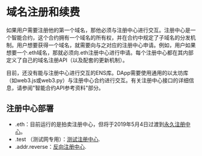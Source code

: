 # 域名注册和续费

如果用户需要注册他的第一个域名，那他必须与注册中心进行交互。注册中心是一个智能合约，这个合约拥有一个域名的所有权，并在合约中规定了子域名的分发机制。用户想要获得一个域名，就需要向与之对应的注册中心申请。例如，用户如果想要一个.eth域名，那就必须向.eth注册中心进行申请。每个注册中心都在其内部定义了自己的域名注册API（以及配套的更新机制）。

目前，还没有能与注册中心进行交互的ENS库。DApp需要使用通用的以太坊库（如web3.js或web3.py）与注册中心合约进行交互。有关注册中心接口的详细信息，请参阅"智能合约API参考资料"部分。

## 注册中心部署

* .eth：目前运行的是拍卖注册中心，但将于2019年5月4日过渡到[永久注册中心](../contract-api-reference/.eth-permanent-registrar/)。
* .test （测试网专用）：[测试注册中心](../contract-api-reference/testregistrar.md).
* .addr.reverse：[反向注册中心](../contract-api-reference/reverseregistrar.md).

